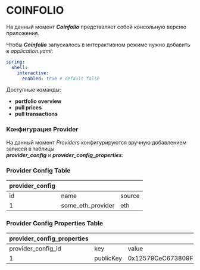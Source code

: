 # COINFOLIO

На данный момент _**Coinfolio**_ представляет собой консольную версию приложения.  

Чтобы _**Coinfolio**_ запускалось в интерактивном режиме нужно добавить в _application.yaml_:
```yaml
spring:
  shell:
    interactive:
      enabled: true # default false
```

Доступные команды:

- **portfolio overview**
- **pull prices**
- **pull transactions**

### Конфигурация Provider
На данный момент _Providers_ конфигурируются вручную добавлением записей в таблицы  
***provider_config*** и ***provider_config_properties***:  

### Provider Config Table
| provider_config |                   |        |
|-----------------|-------------------|--------|
| id              | name              | source |
| 1               | some_eth_provider | eth    |

### Provider Config Properties Table
| provider_config_properties |            |                                            |
|----------------------------|------------|--------------------------------------------|
| provider_config_id         | key        | value                                      |
| 1                          | publicKey  | 0x12579CeC673809F1c6e83eBE6eC7711882539559 |



